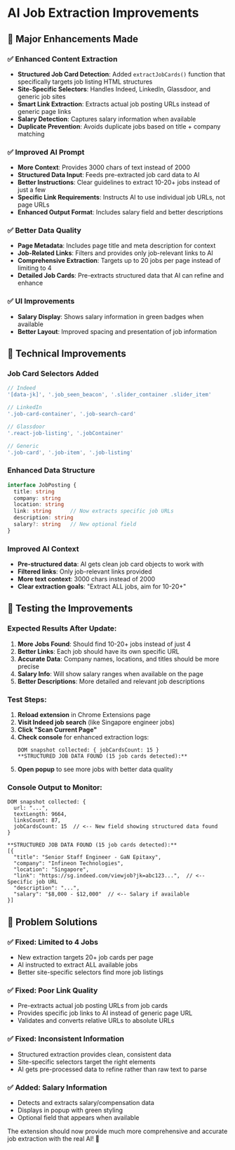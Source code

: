 # AI Job Extraction Improvements

## 🚀 Major Enhancements Made

### ✅ **Enhanced Content Extraction**
- **Structured Job Card Detection**: Added `extractJobCards()` function that specifically targets job listing HTML structures
- **Site-Specific Selectors**: Handles Indeed, LinkedIn, Glassdoor, and generic job sites
- **Smart Link Extraction**: Extracts actual job posting URLs instead of generic page links
- **Salary Detection**: Captures salary information when available
- **Duplicate Prevention**: Avoids duplicate jobs based on title + company matching

### ✅ **Improved AI Prompt**
- **More Context**: Provides 3000 chars of text instead of 2000
- **Structured Data Input**: Feeds pre-extracted job card data to AI
- **Better Instructions**: Clear guidelines to extract 10-20+ jobs instead of just a few
- **Specific Link Requirements**: Instructs AI to use individual job URLs, not page URLs
- **Enhanced Output Format**: Includes salary field and better descriptions

### ✅ **Better Data Quality**
- **Page Metadata**: Includes page title and meta description for context
- **Job-Related Links**: Filters and provides only job-relevant links to AI
- **Comprehensive Extraction**: Targets up to 20 jobs per page instead of limiting to 4
- **Detailed Job Cards**: Pre-extracts structured data that AI can refine and enhance

### ✅ **UI Improvements**
- **Salary Display**: Shows salary information in green badges when available
- **Better Layout**: Improved spacing and presentation of job information

## 🔧 Technical Improvements

### **Job Card Selectors Added**
```javascript
// Indeed
'[data-jk]', '.job_seen_beacon', '.slider_container .slider_item'

// LinkedIn  
'.job-card-container', '.job-search-card'

// Glassdoor
'.react-job-listing', '.jobContainer'

// Generic
'.job-card', '.job-item', '.job-listing'
```

### **Enhanced Data Structure**
```typescript
interface JobPosting {
  title: string
  company: string  
  location: string
  link: string      // Now extracts specific job URLs
  description: string
  salary?: string   // New optional field
}
```

### **Improved AI Context**
- **Pre-structured data**: AI gets clean job card objects to work with
- **Filtered links**: Only job-relevant links provided
- **More text context**: 3000 chars instead of 2000
- **Clear extraction goals**: "Extract ALL jobs, aim for 10-20+"

## 🧪 **Testing the Improvements**

### **Expected Results After Update:**
1. **More Jobs Found**: Should find 10-20+ jobs instead of just 4
2. **Better Links**: Each job should have its own specific URL
3. **Accurate Data**: Company names, locations, and titles should be more precise
4. **Salary Info**: Will show salary ranges when available on the page
5. **Better Descriptions**: More detailed and relevant job descriptions

### **Test Steps:**
1. **Reload extension** in Chrome Extensions page
2. **Visit Indeed job search** (like Singapore engineer jobs)
3. **Click "Scan Current Page"**
4. **Check console** for enhanced extraction logs:
   ```
   DOM snapshot collected: { jobCardsCount: 15 }
   **STRUCTURED JOB DATA FOUND (15 job cards detected):**
   ```
5. **Open popup** to see more jobs with better data quality

### **Console Output to Monitor:**
```
DOM snapshot collected: { 
  url: "...", 
  textLength: 9664, 
  linksCount: 87,
  jobCardsCount: 15  // <-- New field showing structured data found
}

**STRUCTURED JOB DATA FOUND (15 job cards detected):**
[{
  "title": "Senior Staff Engineer - GaN Epitaxy",
  "company": "Infineon Technologies", 
  "location": "Singapore",
  "link": "https://sg.indeed.com/viewjob?jk=abc123...",  // <-- Specific job URL
  "description": "...",
  "salary": "$8,000 - $12,000"  // <-- Salary if available
}]
```

## 🎯 **Problem Solutions**

### ✅ **Fixed: Limited to 4 Jobs**
- New extraction targets 20+ job cards per page
- AI instructed to extract ALL available jobs
- Better site-specific selectors find more job listings

### ✅ **Fixed: Poor Link Quality** 
- Pre-extracts actual job posting URLs from job cards
- Provides specific job links to AI instead of generic page URL
- Validates and converts relative URLs to absolute URLs

### ✅ **Fixed: Inconsistent Information**
- Structured extraction provides clean, consistent data
- Site-specific selectors target the right elements
- AI gets pre-processed data to refine rather than raw text to parse

### ✅ **Added: Salary Information**
- Detects and extracts salary/compensation data
- Displays in popup with green styling
- Optional field that appears when available

The extension should now provide much more comprehensive and accurate job extraction with the real AI! 🚀
